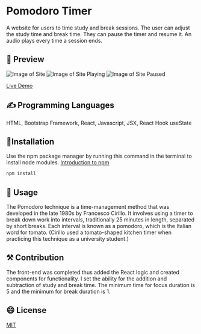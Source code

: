 # Pomodoro Timer
A website for users to time study and break sessions. The user can adjust the study time and break time. They can pause the timer and resume it. An audio plays every time a session ends.

## 👀 Preview

![Image of Site](https://i.gyazo.com/8ddf3a07b6a54055964bd061c4d61a22.png)
![Image of Site Playing](https://i.gyazo.com/f669d23fd096506718bab8e3758500ef.png)
![Image of Site Paused](https://i.gyazo.com/4d3a733836f74194925b16a5967be5f7.png)


[Live Demo](https://pomotimer-weld.vercel.app/)

## ✍️ Programming Languages
HTML, Bootstrap Framework, React, Javascript, JSX, React Hook useState

## 🔧Installation

Use the npm package manager by running this command in the terminal to install node modules.
[Introduction to npm](https://nodejs.dev/learn/an-introduction-to-the-npm-package-manager)
```bash
npm install
```

## 🧱 Usage

The Pomodoro technique is a time-management method that was developed in the late 1980s by Francesco Cirillo. It involves using a timer to break down work into intervals, traditionally 25 minutes in length, separated by short breaks. Each interval is known as a pomodoro, which is the Italian word for tomato. (Cirillo used a tomato-shaped kitchen timer when practicing this technique as a university student.)

## ⚒️ Contribution

The front-end was completed thus added the React logic and created components for functionality. I set the ability for the addition and subtraction of study and break time.  The minimum time for focus duration is 5 and the minimum for break duration is 1. 

## 😄 License
[MIT](https://choosealicense.com/licenses/mit/)
